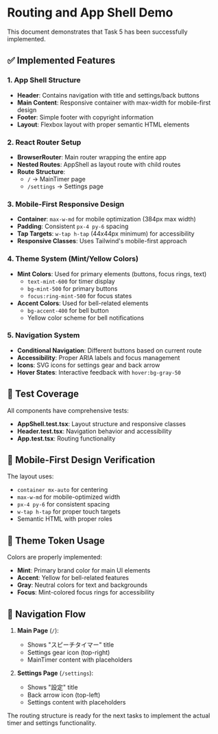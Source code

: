 # Routing and App Shell Demo

This document demonstrates that Task 5 has been successfully implemented.

## ✅ Implemented Features

### 1. App Shell Structure
- **Header**: Contains navigation with title and settings/back buttons
- **Main Content**: Responsive container with max-width for mobile-first design
- **Footer**: Simple footer with copyright information
- **Layout**: Flexbox layout with proper semantic HTML elements

### 2. React Router Setup
- **BrowserRouter**: Main router wrapping the entire app
- **Nested Routes**: AppShell as layout route with child routes
- **Route Structure**:
  - `/` → MainTimer page
  - `/settings` → Settings page

### 3. Mobile-First Responsive Design
- **Container**: `max-w-md` for mobile optimization (384px max width)
- **Padding**: Consistent `px-4 py-6` spacing
- **Tap Targets**: `w-tap h-tap` (44x44px minimum) for accessibility
- **Responsive Classes**: Uses Tailwind's mobile-first approach

### 4. Theme System (Mint/Yellow Colors)
- **Mint Colors**: Used for primary elements (buttons, focus rings, text)
  - `text-mint-600` for timer display
  - `bg-mint-500` for primary buttons
  - `focus:ring-mint-500` for focus states
- **Accent Colors**: Used for bell-related elements
  - `bg-accent-400` for bell button
  - Yellow color scheme for bell notifications

### 5. Navigation System
- **Conditional Navigation**: Different buttons based on current route
- **Accessibility**: Proper ARIA labels and focus management
- **Icons**: SVG icons for settings gear and back arrow
- **Hover States**: Interactive feedback with `hover:bg-gray-50`

## 🧪 Test Coverage

All components have comprehensive tests:
- **AppShell.test.tsx**: Layout structure and responsive classes
- **Header.test.tsx**: Navigation behavior and accessibility
- **App.test.tsx**: Routing functionality

## 📱 Mobile-First Design Verification

The layout uses:
- `container mx-auto` for centering
- `max-w-md` for mobile-optimized width
- `px-4 py-6` for consistent spacing
- `w-tap h-tap` for proper touch targets
- Semantic HTML with proper roles

## 🎨 Theme Token Usage

Colors are properly implemented:
- **Mint**: Primary brand color for main UI elements
- **Accent**: Yellow for bell-related features
- **Gray**: Neutral colors for text and backgrounds
- **Focus**: Mint-colored focus rings for accessibility

## 🔗 Navigation Flow

1. **Main Page** (`/`):
   - Shows "スピーチタイマー" title
   - Settings gear icon (top-right)
   - MainTimer content with placeholders

2. **Settings Page** (`/settings`):
   - Shows "設定" title
   - Back arrow icon (top-left)
   - Settings content with placeholders

The routing structure is ready for the next tasks to implement the actual timer and settings functionality.